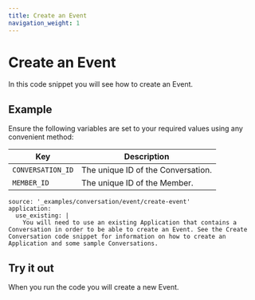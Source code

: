 ```yaml
---
title: Create an Event
navigation_weight: 1
---
```


# Create an Event

In this code snippet you will see how to create an Event.

## Example

Ensure the following variables are set to your required values using any convenient method:

Key | Description
-- | --
`CONVERSATION_ID` | The unique ID of the Conversation.
`MEMBER_ID` | The unique ID of the Member.

```code_snippets
source: '_examples/conversation/event/create-event'
application:
  use_existing: |
    You will need to use an existing Application that contains a Conversation in order to be able to create an Event. See the Create Conversation code snippet for information on how to create an Application and some sample Conversations.
```

## Try it out

When you run the code you will create a new Event.
